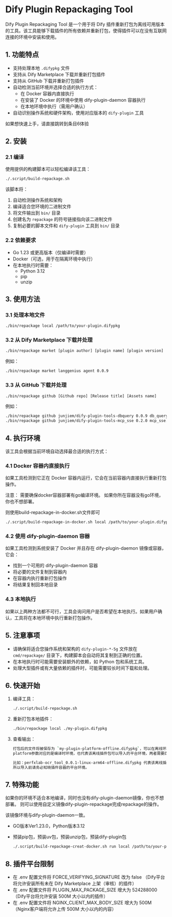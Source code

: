 # Dify Plugin Repackaging Tool

Dify Plugin Repackaging Tool 是一个用于将 Dify 插件重新打包为离线可用版本的工具。该工具能够下载插件的所有依赖并重新打包，使得插件可以在没有互联网连接的环境中安装和使用。

## 1. 功能特点

- 支持处理本地 `.difypkg` 文件
- 支持从 Dify Marketplace 下载并重新打包插件
- 支持从 GitHub 下载并重新打包插件
- 自动检测当前环境并选择合适的执行方式：
  - 在 Docker 容器内直接执行
  - 在安装了 Docker 的环境中使用 dify-plugin-daemon 容器执行
  - 在本地环境中执行（需用户确认）
- 自动识别操作系统和硬件架构，使用对应版本的 `dify-plugin` 工具

如果想快速上手，请直接跳转到条目6体验

## 2. 安装

### 2.1 编译

使用提供的构建脚本可以轻松编译该工具：

```bash
./.script/build-repackage.sh
```

该脚本将：
1. 自动检测操作系统和架构
2. 编译适合您环境的二进制文件
3. 将文件输出到 `bin/` 目录
4. 创建名为 `repackage` 的符号链接指向该二进制文件
5. 复制必要的脚本文件和 `dify-plugin` 工具到 `bin/` 目录

### 2.2 依赖要求

- Go 1.23 或更高版本（仅编译时需要）
- Docker（可选，用于在隔离环境中执行）
- 在本地执行时需要：
  - Python 3.12
  - pip
  - unzip

## 3. 使用方法

### 3.1 处理本地文件

```bash
./bin/repackage local /path/to/your-plugin.difypkg
```

### 3.2 从 Dify Marketplace 下载并处理

```bash
./bin/repackage market [plugin author] [plugin name] [plugin version]
```

例如：
```bash
./bin/repackage market langgenius agent 0.0.9
```

### 3.3 从 GitHub 下载并处理

```bash
./bin/repackage github [Github repo] [Release title] [Assets name]
```

例如：
```bash
./bin/repackage github junjiem/dify-plugin-tools-dbquery 0.0.9 db_query.difypkg
./bin/repackage github junjiem/dify-plugin-tools-mcp_sse 0.2.0 mcp_sse.difypkg
```

## 4. 执行环境

该工具会根据当前环境自动选择最合适的执行方式：

### 4.1 Docker 容器内直接执行

如果工具检测到它正在 Docker 容器内运行，它会在当前容器内直接执行重新打包操作。

注意：
需要确保docker容器部署有go编译环境。
如果你所在容器没有go环境，你也不想部署。

则使用build-repackage-in-docker.sh文件即可

```bash
./.script/build-repackage-in-docker.sh local /path/to/your-plugin.difypkg
```

### 4.2 使用 dify-plugin-daemon 容器

如果工具检测到系统安装了 Docker 并且存在 dify-plugin-daemon 镜像或容器，它会：
- 找到一个可用的 dify-plugin-daemon 容器
- 将必要的文件复制到容器内
- 在容器内执行重新打包操作
- 将结果复制回本地目录

### 4.3 本地执行

如果以上两种方法都不可行，工具会询问用户是否希望在本地执行。如果用户确认，工具将在本地环境中执行重新打包操作。

## 5. 注意事项

- 请确保将适合您操作系统和架构的 `dify-plugin-*-5g` 文件放在 `cmd/repackage/` 目录下，构建脚本会自动将其复制到正确的位置。
- 在本地执行时可能需要安装额外的依赖，如 Python 包和系统工具。
- 处理大型插件或有大量依赖的插件时，可能需要较长时间下载和处理。

## 6. 快速开始

1. 编译工具：
   ```bash
   ./.script/build-repackage.sh
   ```

2. 重新打包本地插件：
   ```bash
   ./bin/repackage local ./my-plugin.difypkg
   ```

3. 查看输出：
   ```bash
   打包后的文件将被保存为 `my-plugin-platform-offline.difypkg`，可以在离线环境中使用。 
   platform参数对应的是编译时环境，也代表该离线插件包可以导入的平台环境，两者需要匹配。
   
   比如：perfxlab-ocr_tool_0.0.1-linux-arm64-offline.difypkg 代表该离线插件可以导入Linux arm64位环境中。
   所以导入前请务必知晓插件容器的平台环境。
   ```

## 7. 特殊功能

如果你的环境不适合本地编译，同时也没有dify-plugin-daemon镜像，你也不想部署。
则可以使用自定义镜像dify-plugin-repackage完成repackage的操作。

该镜像环境与dify-plugin-daemon一致。 

- GO版本Ver1.23.0，Python版本3.12
- 预装pip包，预装uv包，预装unzip包，预装dify-plugin包

   ```bash
   ./.script/build-repackage-creat-docker.sh run local /path/to/your-plugin.difypkg
   ```
  
## 8. 插件平台限制

- 在 .env 配置文件将 FORCE_VERIFYING_SIGNATURE 改为 false （Dify平台将允许安装所有未在 Dify Marketplace 上架（审核）的插件）
- 在 .env 配置文件将 PLUGIN_MAX_PACKAGE_SIZE 增大为 524288000 （Dify平台将允许安装 500M 大小以内的插件）
- 在 .env 配置文件将 NGINX_CLIENT_MAX_BODY_SIZE 增大为 500M （Nginx客户端将允许上传 500M 大小以内的内容）